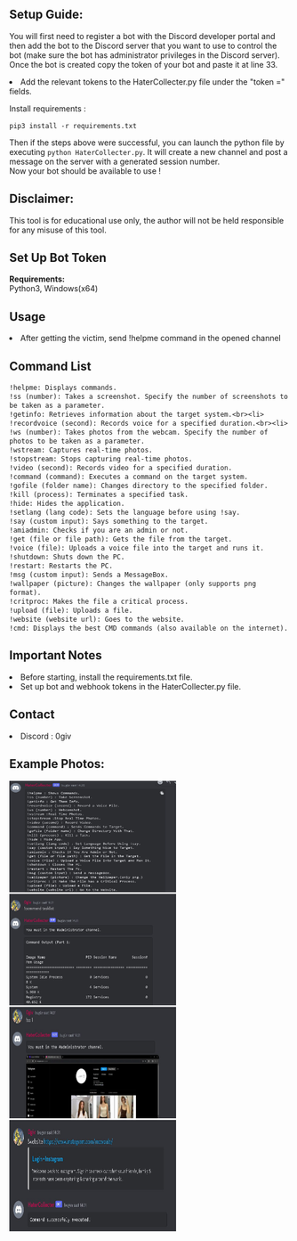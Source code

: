 

## **Setup Guide:**
You will first need to register a bot with the Discord developer portal and then add the bot to the Discord server that you want to use to control the bot (make sure the bot has administrator privileges in the Discord server).
Once the bot is created copy the token of your bot and paste it at line 33.
<li>Add the relevant tokens to the HaterCollecter.py file under the "token =" fields.


Install requirements :
```
pip3 install -r requirements.txt
```
Then if the steps above were successful, you can launch the python file by executing ```python HaterCollecter.py```. It will create a new channel and post a message on the server with a generated session number.\
Now your bot should be available to use ! 

## **Disclaimer:**

This tool is for educational use only, the author will not be held responsible for any misuse of this tool.

## **Set Up Bot Token**


**Requirements:**\
Python3, Windows(x64)

## **Usage**
<li>
 After getting the victim, send !helpme command in the opened channel</li>
 
## **Command List**
```
!helpme: Displays commands.
!ss (number): Takes a screenshot. Specify the number of screenshots to be taken as a parameter.
!getinfo: Retrieves information about the target system.<br><li>
!recordvoice (second): Records voice for a specified duration.<br><li>
!ws (number): Takes photos from the webcam. Specify the number of photos to be taken as a parameter.
!wstream: Captures real-time photos.
!stopstream: Stops capturing real-time photos.
!video (second): Records video for a specified duration.
!command (command): Executes a command on the target system.
!gofile (folder name): Changes directory to the specified folder.
!kill (process): Terminates a specified task.
!hide: Hides the application.
!setlang (lang code): Sets the language before using !say.
!say (custom input): Says something to the target.
!amiadmin: Checks if you are an admin or not.
!get (file or file path): Gets the file from the target.
!voice (file): Uploads a voice file into the target and runs it.
!shutdown: Shuts down the PC.
!restart: Restarts the PC.
!msg (custom input): Sends a MessageBox.
!wallpaper (picture): Changes the wallpaper (only supports png format).
!critproc: Makes the file a critical process.
!upload (file): Uploads a file.
!website (website url): Goes to the website.
!cmd: Displays the best CMD commands (also available on the internet).
```

## **Important Notes**
<li>Before starting, install the requirements.txt file.<br>
<li>Set up bot and webhook tokens in the HaterCollecter.py file.


## **Contact**
<li>Discord : 0giv

## **Example Photos:**
<img src="photos/photo_5776046485983575574_y.jpg" width="300" height="200"><br>
<img src="photos/photo_5776046485983575575_y.jpg" width="300" height="200"><br>
<img src="photos/photo_5776046485983575576_y.jpg" width="300" height="200"><br>
<img src="photos/photo_5776046485983575577_y.jpg" width="300" height="200"><br>
